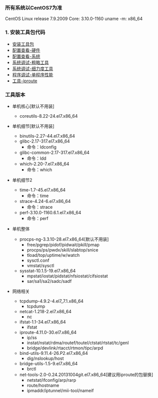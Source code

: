 ### 所有系统以CentOS7为准
CentOS Linux release 7.9.2009
Core: 3.10.0-1160
uname -m: x86_64

### 1. 安装工具包代码
* [安装工具包](./0xF0.ops.install.sh)
* [配置查看-硬件](./0xFF.usage.hardware.sh)
* [配置查看-系统](./0xFF.usage.os.sh)
* [系统调试-粗略工具](./0xF1.ops.general.sh)
* [系统调试-细力度工具](./0xF3.ops.overview.sh)
* [程序调试-单程序性能](./0xF2.ops.detail.sh)
* [工具-iproute](./0xE0.network.iproute.md)

### 工具版本
* 单机核心[默认不用装]
  * coreutils-8.22-24.el7.x86_64
* 单机细节[默认不用装]
  * binutils-2.27-44.el7.x86_64
  * glibc-2.17-317.el7.x86_64
    * 命令：ldconfig
  * glibc-common-2.17-317.el7.x86_64
    * 命令：ldd
  * which-2.20-7.el7.x86_64
    * 命令：which
* 单机细节2
  * time-1.7-45.el7.x86_64
    * 命令：time
  * strace-4.24-6.el7.x86_64
    * 命令：strace
  * perf-3.10.0-1160.6.1.el7.x86_64
    * 命令：perf
* 单机整体
  * procps-ng-3.3.10-28.el7.x86_64[默认不用装]
    * free/pgrep/pidof/pidwait/pkill/pmap
    * procps/ps/pwdx/skill/slabtop/snice
    * tload/top/uptime/w/watch
    * sysctl.conf
    * vmstat/sysctl
  * sysstat-10.1.5-19.el7.x86_64
    * mpstat/iostat/pidstat/nfsiostat/cifsiostat
    * sar/sa1/sa2/sadc/sadf

* 网络相关
  * tcpdump-4.9.2-4.el7_7.1.x86_64
    * tcpdump
  * netcat-1.218-2.el7.x86_64
    * nc
  * ifstat-1.1-34.el7.x86_64
    * ifstat
  * iproute-4.11.0-30.el7.x86_64
    * ip/ss
    * instat/nstat/rdma/routef/toutel/ctstat/rtstat/tc/genl
    * bridge/devlink/rtacct/rtmon/tipc/arpd
  * bind-utils-9.11.4-26.P2.el7.x86_64
    * dig/nslookup/host
  * bridge-utils-1.5-9.el7.x86_64
    * brctl
  * net-tools-2.0-0.24.20131004git.el7.x86_64[建议用iproute的包替换]
    * netstat/ifconfig/arp/rarp
    * route/hostname
    * ipmaddr/iptunnel/mii-tool/nameif